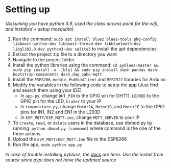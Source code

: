 # Setting up

_(Assuming you have python 3.9, used the class access point for the wifi, and installed + setup mosquitto)_

1. Run the command: `sudo apt install bluez bluez-tools pkg-config libboost-python-dev libboost-thread-dev libbluetooth-dev libglib2.0-dev python3-dev sqlite3` to install the apt dependencies
2. Extract the project zip file to a directory you want
3. Navigate to the project folder
4. Install the python libraries using the command: `cd pybluez-master && sudo pip install -e .[ble] && sudo pip install dash pandas dash-bootstrap-components dash_daq paho-mqtt`
5. Install the `ESP8266 module`, `PubSubClient` and `MFRC522` libraries for Arduino
6. Modify the variables in the following code to setup the app (Just find and search them using your IDE)
    - In `app.py`, change `DHT_PIN` to the GPIO pin for DHT11, `LEDRED` to the GPIO pin for the LED, `broker` to your IP
    - In `temperature.py`, change `Motor1A`, `Motor1B`, and `Motor1E` to the GPIO pins for IN1, IN2 and EN1 in the L293D
    - In `ESP_MQTT/ESP_MQTT.ino`, change `MQTT_SERVER` to your IP
7. To `create`, `read`, or `delete` users in the database, use dbmod.py by running: `python dbmod.py [command]` where command is the one of the three actions
8. Upload the `ESP_MQTT/ESP_MQTT.ino` file to the ESP8266
9. Run the app, `sudo python app.py`

_In case of trouble installing pybluez, the [docs](https://pybluez.readthedocs.io/en/latest/install.html) are here. Use the install from source since pypi does not have the updated source_ 
